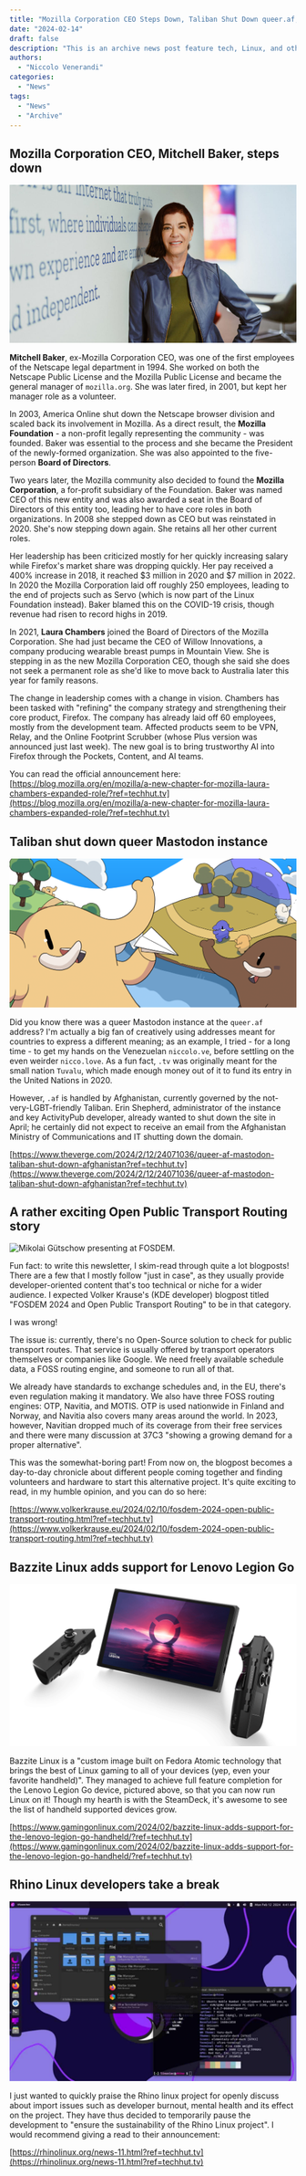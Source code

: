 ```yaml
---
title: "Mozilla Corporation CEO Steps Down, Taliban Shut Down queer.af, and more!"
date: "2024-02-14"
draft: false
description: "This is an archive news post feature tech, Linux, and other open-source news. This is an older article that was part of a migration. There will be missing images, broken links, and potentially other issues."
authors:
  - "Niccolo Venerandi"
categories:
  - "News"
tags:
  - "News"
  - "Archive"
---
```


## Mozilla Corporation CEO, Mitchell Baker, steps down

![](images/mozilla-mitchell-baker-editorial-1400x770-1-1000x550.jpg)

**Mitchell Baker**, ex-Mozilla Corporation CEO, was one of the first employees of the Netscape legal department in 1994. She worked on both the Netscape Public License and the Mozilla Public License and became the general manager of `mozilla.org`. She was later fired, in 2001, but kept her manager role as a volunteer.

In 2003, America Online shut down the Netscape browser division and scaled back its involvement in Mozilla. As a direct result, the **Mozilla Foundation** - a non-profit legally representing the community - was founded. Baker was essential to the process and she became the President of the newly-formed organization. She was also appointed to the five-person **Board of Directors**.

Two years later, the Mozilla community also decided to found the **Mozilla Corporation**, a for-profit subsidiary of the Foundation. Baker was named CEO of this new entity and was also awarded a seat in the Board of Directors of this entity too, leading her to have core roles in both organizations. In 2008 she stepped down as CEO but was reinstated in 2020. She's now stepping down again. She retains all her other current roles.

Her leadership has been criticized mostly for her quickly increasing salary while Firefox's market share was dropping quickly. Her pay received a 400% increase in 2018, it reached $3 million in 2020 and $7 million in 2022. In 2020 the Mozilla Corporation laid off roughly 250 employees, leading to the end of projects such as Servo (which is now part of the Linux Foundation instead). Baker blamed this on the COVID-19 crisis, though revenue had risen to record highs in 2019.

In 2021, **Laura Chambers** joined the Board of Directors of the Mozilla Corporation. She had just became the CEO of Willow Innovations, a company producing wearable breast pumps in Mountain View. She is stepping in as the new Mozilla Corporation CEO, though she said she does not seek a permanent role as she'd like to move back to Australia later this year for family reasons.

The change in leadership comes with a change in vision. Chambers has been tasked with "refining" the company strategy and strengthening their core product, Firefox. The company has already laid off 60 employees, mostly from the development team. Affected products seem to be VPN, Relay, and the Online Footprint Scrubber (whose Plus version was announced just last week). The new goal is to bring trustworthy AI into Firefox through the Pockets, Content, and AI teams.

You can read the official announcement here: [https://blog.mozilla.org/en/mozilla/a-new-chapter-for-mozilla-laura-chambers-expanded-role/?ref=techhut.tv](https://blog.mozilla.org/en/mozilla/a-new-chapter-for-mozilla-laura-chambers-expanded-role/?ref=techhut.tv)

## Taliban shut down queer Mastodon instance

![tech-lgbt - To the Fediverse!](images/preview-6399aebd96ccf025654e2977454f168f.png)

Did you know there was a queer Mastodon instance at the `queer.af` address? I'm actually a big fan of creatively using addresses meant for countries to express a different meaning; as an example, I tried - for a long time - to get my hands on the Venezuelan `niccolo.ve`, before settling on the even weirder `nicco.love`. As a fun fact, `.tv` was originally meant for the small nation `Tuvalu`, which made enough money out of it to fund its entry in the United Nations in 2020.

However, `.af` is handled by Afghanistan, currently governed by the not-very-LGBT-friendly Taliban. Erin Shepherd, administrator of the instance and key ActivityPub developer, already wanted to shut down the site in April; he certainly did not expect to receive an email from the Afghanistan Ministry of Communications and IT shutting down the domain.

[https://www.theverge.com/2024/2/12/24071036/queer-af-mastodon-taliban-shut-down-afghanistan?ref=techhut.tv](https://www.theverge.com/2024/2/12/24071036/queer-af-mastodon-taliban-shut-down-afghanistan?ref=techhut.tv)

## A rather exciting Open Public Transport Routing story

![Mikolai Gütschow presenting at FOSDEM.](images/fosdem-public-transport-ecosystem.jpg)

Fun fact: to write this newsletter, I skim-read through quite a lot blogposts! There are a few that I mostly follow "just in case", as they usually provide developer-oriented content that's too technical or niche for a wider audience. I expected Volker Krause's (KDE developer) blogpost titled "FOSDEM 2024 and Open Public Transport Routing" to be in that category.

I was wrong!

The issue is: currently, there's no Open-Source solution to check for public transport routes. That service is usually offered by transport operators themselves or companies like Google. We need freely available schedule data, a FOSS routing engine, and someone to run all of that.

We already have standards to exchange schedules and, in the EU, there's even regulation making it mandatory. We also have three FOSS routing engines: OTP, Navitia, and MOTIS. OTP is used nationwide in Finland and Norway, and Navitia also covers many areas around the world. In 2023, however, Navitian dropped much of its coverage from their free services and there were many discussion at 37C3 "showing a growing demand for a proper alternative".

This was the somewhat-boring part! From now on, the blogpost becomes a day-to-day chronicle about different people coming together and finding volunteers and hardware to start this alternative project. It's quite exciting to read, in my humble opinion, and you can do so here:

[https://www.volkerkrause.eu/2024/02/10/fosdem-2024-open-public-transport-routing.html?ref=techhut.tv](https://www.volkerkrause.eu/2024/02/10/fosdem-2024-open-public-transport-routing.html?ref=techhut.tv)

## Bazzite Linux adds support for Lenovo Legion Go

![Lenovo Legion Go](images/17026334041707752295gol1.png)

Bazzite Linux is a "custom image built on Fedora Atomic technology that brings the best of Linux gaming to all of your devices (yep, even your favorite handheld)". They managed to achieve full feature completion for the Lenovo Legion Go device, pictured above, so that you can now run Linux on it! Though my hearth is with the SteamDeck, it's awesome to see the list of handheld supported devices grow.

[https://www.gamingonlinux.com/2024/02/bazzite-linux-adds-support-for-the-lenovo-legion-go-handheld/?ref=techhut.tv](https://www.gamingonlinux.com/2024/02/bazzite-linux-adds-support-for-the-lenovo-legion-go-handheld/?ref=techhut.tv)

## Rhino Linux developers take a break

![Rhino Linux](images/rhino-unicorn-desktop-1024x640.jpg)

I just wanted to quickly praise the Rhino linux project for openly discuss about import issues such as developer burnout, mental health and its effect on the project. They have thus decided to temporarily pause the development to "ensure the sustainability of the Rhino Linux project". I would recommend giving a read to their announcement:

[https://rhinolinux.org/news-11.html?ref=techhut.tv](https://rhinolinux.org/news-11.html?ref=techhut.tv)
